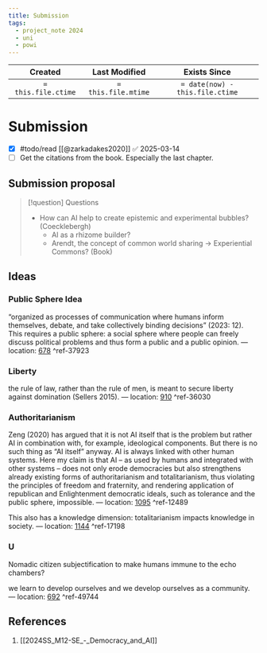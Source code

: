 ```yaml
---
title: Submission
tags:
  - project_note 2024
  - uni
  - powi
---
```

|     Created      |  Last Modified   |       Exists Since        |
|:----------------:|:----------------:|:----------------:|
| `= this.file.ctime` | `= this.file.mtime` | `= date(now) - this.file.ctime`|

# Submission

- [x] #todo/read [[@zarkadakes2020]] ✅ 2025-03-14
- [ ] Get the citations from the book. Especially the last chapter.

## Submission proposal

> [!question] Questions
> - How can AI help to create epistemic and experimental bubbles? (Coecklebergh)
> 	- AI as a rhizome builder?
> 	- Arendt, the concept of common world sharing -> Experiential Commons? (Book)

## Ideas

### Public Sphere Idea

“organized as processes of communication where humans inform themselves, debate, and take collectively binding decisions” (2023: 12). This requires a public sphere: a social sphere where people can freely discuss political problems and thus form a public and a public opinion. — location: [678]() ^ref-37923

### Liberty

the rule of law, rather than the rule of men, is meant to secure liberty against domination (Sellers 2015). — location: [910]() ^ref-36030

### Authoritarianism

Zeng (2020) has argued that it is not AI itself that is the problem but rather AI in combination with, for example, ideological components. But there is no such thing as “AI itself” anyway. AI is always linked with other human systems. Here my claim is that AI – as used by humans and integrated with other systems – does not only erode democracies but also strengthens already existing forms of authoritarianism and totalitarianism, thus violating the principles of freedom and fraternity, and rendering application of republican and Enlightenment democratic ideals, such as tolerance and the public sphere, impossible. — location: [1095]() ^ref-12489

This also has a knowledge dimension: totalitarianism impacts knowledge in society. — location: [1144]() ^ref-17198
### U

Nomadic citizen subjectification to make humans immune to the echo chambers?

we learn to develop ourselves and we develop ourselves as a community. — location: [692]() ^ref-49744

## References
1. [[2024SS_M12-SE_-_Democracy_and_AI]]